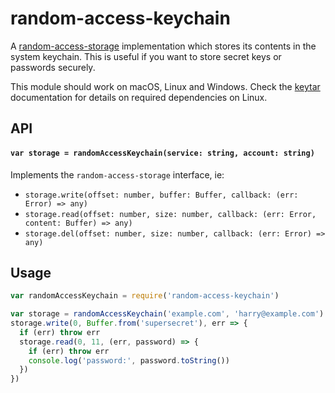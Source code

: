 # random-access-keychain

A [random-access-storage](https://github.com/random-access-storage/random-access-storage) implementation which stores its contents in the system keychain. This is useful if you want to store secret keys or passwords securely.

This module should work on macOS, Linux and Windows. Check the [keytar](http://atom.github.io/node-keytar/) documentation for details on required dependencies on Linux.

## API

#### `var storage = randomAccessKeychain(service: string, account: string)`

Implements the `random-access-storage` interface, ie:

- `storage.write(offset: number, buffer: Buffer, callback: (err: Error) => any)`
- `storage.read(offset: number, size: number, callback: (err: Error, content: Buffer) => any)`
- `storage.del(offset: number, size: number, callback: (err: Error) => any)`

## Usage

```js
var randomAccessKeychain = require('random-access-keychain')

var storage = randomAccessKeychain('example.com', 'harry@example.com')
storage.write(0, Buffer.from('supersecret'), err => {
  if (err) throw err
  storage.read(0, 11, (err, password) => {
    if (err) throw err
    console.log('password:', password.toString())
  })
})
```
